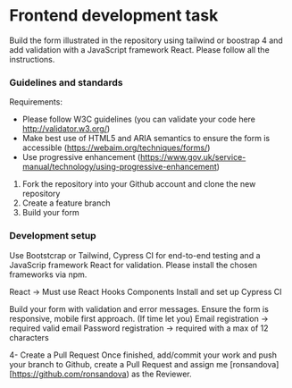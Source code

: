 # Frontend development task

Build the form illustrated in the repository using tailwind or boostrap 4 and add validation with a JavaScript framework React. Please follow all the instructions.

### Guidelines and standards
Requirements:

* Please follow W3C guidelines (you can validate your code here http://validator.w3.org/)
* Make best use of HTML5 and ARIA semantics to ensure the form is accessible (https://webaim.org/techniques/forms/)
* Use progressive enhancement (https://www.gov.uk/service-manual/technology/using-progressive-enhancement)


1. Fork the repository into your Github account and clone the new repository
2. Create a feature branch
3. Build your form

### Development setup

Use Bootstcrap or Tailwind, Cypress CI for end-to-end testing and a JavaScrip framework React for validation. Please install the chosen frameworks via npm.

React -> Must use React Hooks Components
Install and set up Cypress CI

Build your form with validation and error messages. Ensure the form is responsive, mobile first approach. (If time let you)
Email registration -> required valid email
Password registration -> required with a max of 12 characters

4- Create a Pull Request
Once finished, add/commit your work and push your branch to Github, create a Pull Request and assign me [ronsandova][https://github.com/ronsandova) as the Reviewer.
